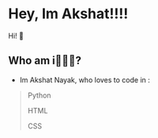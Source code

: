 # Hey, Im Akshat!!!!

Hi! 👋 

## Who am i🤔🤔🤔?
- Im Akshat Nayak, who loves to code in :
> Python
> 
> HTML
> 
> CSS
 
 
